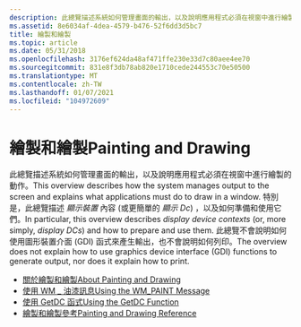 ```yaml
---
description: 此總覽描述系統如何管理畫面的輸出，以及說明應用程式必須在視窗中進行繪製的動作。
ms.assetid: 8e6034af-4dea-4579-b476-52f6dd3d5bc7
title: 繪製和繪製
ms.topic: article
ms.date: 05/31/2018
ms.openlocfilehash: 3176ef624da48af471ffe230e33d7c80aee4ee70
ms.sourcegitcommit: 831e8f3db78ab820e1710cede244553c70e50500
ms.translationtype: MT
ms.contentlocale: zh-TW
ms.lasthandoff: 01/07/2021
ms.locfileid: "104972609"
---
```

# <a name="painting-and-drawing"></a><span data-ttu-id="03c6c-103">繪製和繪製</span><span class="sxs-lookup"><span data-stu-id="03c6c-103">Painting and Drawing</span></span>

<span data-ttu-id="03c6c-104">此總覽描述系統如何管理畫面的輸出，以及說明應用程式必須在視窗中進行繪製的動作。</span><span class="sxs-lookup"><span data-stu-id="03c6c-104">This overview describes how the system manages output to the screen and explains what applications must do to draw in a window.</span></span> <span data-ttu-id="03c6c-105">特別是，此總覽描述 *顯示裝置* 內容 (或更簡單的 *顯示 Dc*) ，以及如何準備和使用它們。</span><span class="sxs-lookup"><span data-stu-id="03c6c-105">In particular, this overview describes *display device contexts* (or, more simply, *display DCs*) and how to prepare and use them.</span></span> <span data-ttu-id="03c6c-106">此總覽不會說明如何使用圖形裝置介面 (GDI) 函式來產生輸出，也不會說明如何列印。</span><span class="sxs-lookup"><span data-stu-id="03c6c-106">The overview does not explain how to use graphics device interface (GDI) functions to generate output, nor does it explain how to print.</span></span>

-   [<span data-ttu-id="03c6c-107">關於繪製和繪製</span><span class="sxs-lookup"><span data-stu-id="03c6c-107">About Painting and Drawing</span></span>](about-painting-and-drawing.md)
-   [<span data-ttu-id="03c6c-108">使用 WM \_ 油漆訊息</span><span class="sxs-lookup"><span data-stu-id="03c6c-108">Using the WM\_PAINT Message</span></span>](using-the-wm-paint-message.md)
-   [<span data-ttu-id="03c6c-109">使用 GetDC 函式</span><span class="sxs-lookup"><span data-stu-id="03c6c-109">Using the GetDC Function</span></span>](using-the-getdc-function.md)
-   [<span data-ttu-id="03c6c-110">繪製和繪製參考</span><span class="sxs-lookup"><span data-stu-id="03c6c-110">Painting and Drawing Reference</span></span>](painting-and-drawing-reference.md)

 

 



